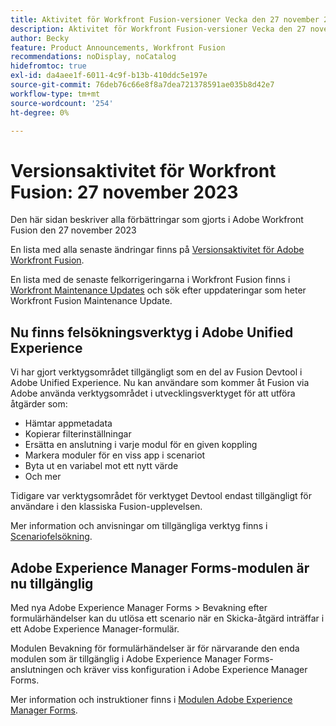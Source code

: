 ```yaml
---
title: Aktivitet för Workfront Fusion-versioner Vecka den 27 november 2023
description: Aktivitet för Workfront Fusion-versioner Vecka den 27 november 2023
author: Becky
feature: Product Announcements, Workfront Fusion
recommendations: noDisplay, noCatalog
hidefromtoc: true
exl-id: da4aee1f-6011-4c9f-b13b-410ddc5e197e
source-git-commit: 76deb76c66e8f8a7dea721378591ae035b8d42e7
workflow-type: tm+mt
source-wordcount: '254'
ht-degree: 0%

---
```


# Versionsaktivitet för Workfront Fusion: 27 november 2023

Den här sidan beskriver alla förbättringar som gjorts i Adobe Workfront Fusion den 27 november 2023

En lista med alla senaste ändringar finns på [Versionsaktivitet för Adobe Workfront Fusion](../../../product-announcements/product-releases/fusion-release-activity/fusion-release-activity.md).

En lista med de senaste felkorrigeringarna i Workfront Fusion finns i [Workfront Maintenance Updates](https://experienceleague.adobe.com/docs/workfront-known-issues/releases/current-updates.html) och sök efter uppdateringar som heter Workfront Fusion Maintenance Update.

## Nu finns felsökningsverktyg i Adobe Unified Experience

Vi har gjort verktygsområdet tillgängligt som en del av Fusion Devtool i Adobe Unified Experience. Nu kan användare som kommer åt Fusion via Adobe använda verktygsområdet i utvecklingsverktyget för att utföra åtgärder som:

* Hämtar appmetadata
* Kopierar filterinställningar
* Ersätta en anslutning i varje modul för en given koppling
* Markera moduler för en viss app i scenariot
* Byta ut en variabel mot ett nytt värde
* Och mer

Tidigare var verktygsområdet för verktyget Devtool endast tillgängligt för användare i den klassiska Fusion-upplevelsen.

Mer information och anvisningar om tillgängliga verktyg finns i [Scenariofelsökning](/help/quicksilver/workfront-fusion/scenarios/debug-scenarios-with-dev-tool.md#tools).

## Adobe Experience Manager Forms-modulen är nu tillgänglig

Med nya Adobe Experience Manager Forms > Bevakning efter formulärhändelser kan du utlösa ett scenario när en Skicka-åtgärd inträffar i ett Adobe Experience Manager-formulär.

Modulen Bevakning för formulärhändelser är för närvarande den enda modulen som är tillgänglig i Adobe Experience Manager Forms-anslutningen och kräver viss konfiguration i Adobe Experience Manager Forms.

Mer information och instruktioner finns i [Modulen Adobe Experience Manager Forms](/help/quicksilver/workfront-fusion/apps-and-their-modules/aem-forms-modules.md).
